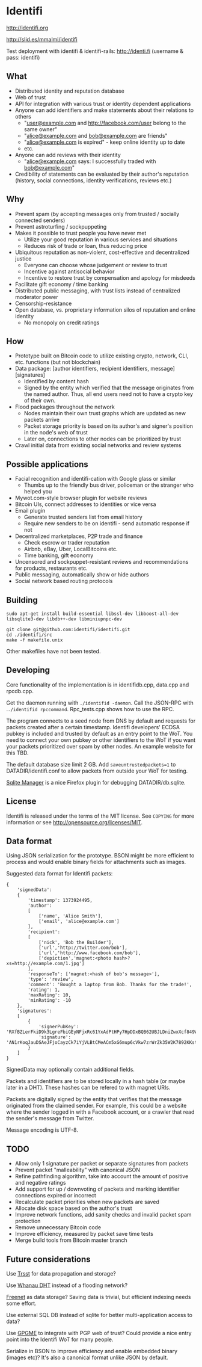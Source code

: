 Identifi
========

http://identifi.org

http://slid.es/mmalmi/identifi

Test deployment with identifi & identifi-rails: http://identi.fi (username & pass: identifi)

What
----
- Distributed identity and reputation database
- Web of trust
- API for integration with various trust or identity dependent applications
- Anyone can add identifiers and make statements about their relations to others
  - "user@example.com and http://facebook.com/user belong to the same owner"
  - "alice@example.com and bob@example.com are friends"
  - "alice@example.com is expired" - keep online identity up to date
  - etc.
- Anyone can add reviews with their identity
  - "alice@example.com says: I successfully traded with bob@example.com"
- Credibility of statements can be evaluated by their author's reputation (history, social connections, identity verifications, reviews etc.)

Why
---
- Prevent spam (by accepting messages only from trusted / socially connected senders)
- Prevent astroturfing / sockpuppeting
- Makes it possible to trust people you have never met
  - Utilize your good reputation in various services and situations
  - Reduces risk of trade or loan, thus reducing price
- Ubiquitous reputation as non-violent, cost-effective and decentralized justice
  - Everyone can choose whose judgement or review to trust
  - Incentive against antisocial behavior
  - Incentive to restore trust by compensation and apology for misdeeds
- Facilitate gift economy / time banking
- Distributed public messaging, with trust lists instead of centralized moderator power
- Censorship-resistance
- Open database, vs. proprietary information silos of reputation and online identity
  - No monopoly on credit ratings

How
---
- Prototype built on Bitcoin code to utilize existing crypto, network, CLI, etc. functions (but not blockchain)
- Data package: [author identifiers, recipient identifiers, message][signatures]
  - Identified by content hash
  - Signed by the entity which verified that the message originates from the named author. Thus, all end users need not to have a crypto key of their own.
- Flood packages throughout the network
  - Nodes maintain their own trust graphs which are updated as new packets arrive
  - Packet storage priority is based on its author's and signer's position in the node's web of trust
  - Later on, connections to other nodes can be prioritized by trust
- Crawl initial data from existing social networks and review systems

Possible applications
---------------------
- Facial recognition and identifi-cation with Google glass or similar
  - Thumbs up to the friendly bus driver, policeman or the stranger who helped you
- Mywot.com-style browser plugin for website reviews
- Bitcoin UIs, connect addresses to identities or vice versa
- Email plugin
  - Generate trusted senders list from email history
  - Require new senders to be on identifi - send automatic response if not
- Decentralized marketplaces, P2P trade and finance
  - Check escrow or trader reputation
  - Airbnb, eBay, Uber, LocalBitcoins etc.
  - Time banking, gift economy
- Uncensored and sockpuppet-resistant reviews and recommendations for products, restaurants etc.
- Public messaging, automatically show or hide authors
- Social network based routing protocols

Building
--------

    sudo apt-get install build-essential libssl-dev libboost-all-dev libsqlite3-dev libdb++-dev libminiupnpc-dev

    git clone git@github.com:identifi/identifi.git
    cd ./identifi/src
    make -f makefile.unix

Other makefiles have not been tested.

Developing
----------
Core functionality of the implementation is in identifidb.cpp, data.cpp and rpcdb.cpp.

Get the daemon running with `./identifid -daemon`. Call the JSON-RPC with .`./identifid rpccommand`. Rpc_tests.cpp shows how to use the RPC.

The program connects to a seed node from DNS by default and requests for packets created after a certain timestamp. Identifi developers' ECDSA pubkey is included and trusted by default as an entry point to the WoT. You need to connect your own pubkey or other identifiers to the WoT if you want your packets prioritized over spam by other nodes. An example website for this TBD.

The default database size limit 2 GB. Add `saveuntrustedpackets=1` to DATADIR/identifi.conf to allow packets from outside your WoT for testing.

[Sqlite Manager](https://addons.mozilla.org/en-US/firefox/addon/sqlite-manager/) is a nice Firefox plugin for debugging DATADIR/db.sqlite.

License
-------

Identifi is released under the terms of the MIT license. See `COPYING` for more information or see http://opensource.org/licenses/MIT.

Data format
-----------

Using JSON serialization for the prototype. BSON might be more efficient to process and would enable binary fields for attachments such as images.

Suggested data format for Identifi packets:

    {
    	'signedData':
    	{
	    	'timestamp': 1373924495,
		    'author':
		    [
		    	['name', 'Alice Smith'],
		    	['email', 'alice@example.com']
		    ],
			'recipient':
			[
	    		['nick', 'Bob the Builder'],
	    		['url','http://twitter.com/bob'],
	    		['url','http://www.facebook.com/bob'],
	    		['depiction','magnet:<photo hash>?xs=http://example.com/1.jpg']
			],
			'responseTo': ['magnet:<hash of bob's message>'],
			'type': 'review',
			'comment': 'Bought a laptop from Bob. Thanks for the trade!',
			'rating': 1,
			'maxRating': 10,
			'minRating': -10
		},
		'signatures':
		[
			{
				'signerPubKey': 'RXfBZLerFkiD9k3LgreFbiGEyNFjxRc61YxAdPtHPy7HpDDxBQB62UBJLDniZwxXcf849WSra1u6TDCvUtdJxFJU',
				'signature': 'AN1rKoqJauDSAeJFjoCayzCk7iYjVLBtCMeACm5xG6mup6cVkw7zrWrZk35W2K7892KKstbdqEpRYWVPejKLDw12HPnF3fQCH'
			}
		]
	}

SignedData may optionally contain additional fields.

Packets and identifiers are to be stored locally in a hash table (or maybe later in a DHT). These hashes can be refered to with magnet URIs.

Packets are digitally signed by the entity that verifies that the message originated from the claimed sender. For example, this could be a website where the sender logged in with a Facebook account, or a crawler that read the sender's message from Twitter.

Message encoding is UTF-8.

TODO
----

* Allow only 1 signature per packet or separate signatures from packets
* Prevent packet "malleability" with canonical JSON
* Refine pathfinding algorithm, take into account the amount of positive and negative ratings
* Add support for up / downvoting of packets and marking identifier connections expired or incorrect
* Recalculate packet priorities when new packets are saved
* Allocate disk space based on the author's trust
* Improve network functions, add sanity checks and invalid packet spam protection
* Remove unnecessary Bitcoin code
* Improve efficiency, measured by packet save time tests
* Merge build tools from Bitcoin master branch

Future considerations
---------------------

Use [Trsst](http://www.trsst.com) for data propagation and storage?

Use [Whanau DHT](http://pdos.csail.mit.edu/papers/whanau-nsdi10-abstract.html) instead of a flooding network?

[Freenet](http://freenetproject.org) as data storage? Saving data is trivial, but efficient indexing needs some effort.

Use external SQL DB instead of sqlite for better multi-application access to data?

Use [GPGME](http://www.gnupg.org/related_software/gpgme) to integrate with PGP web of trust? Could provide a nice entry point into the Identifi WoT for many people.

Serialize in BSON to improve efficiency and enable embedded binary (images etc)? It's also a canonical format unlike JSON by default.
